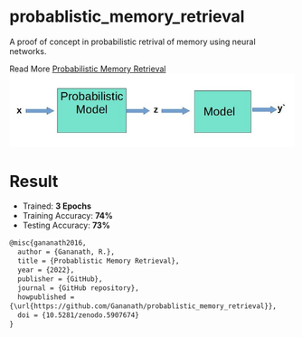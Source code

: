 # probablistic_memory_retrieval
A proof of concept in probabilistic retrival of memory using neural networks.

Read More [Probabilistic Memory Retrieval](https://gananath.github.io/prob_retrieval.html)
![Probabilistic Memory Retrieval](probabilistic_memory_retreival.jpg)

# Result
- Trained: **3 Epochs**
- Training Accuracy: **74%**
- Testing Accuracy: **73%**

```
@misc{gananath2016,
  author = {Gananath, R.},
  title = {Probablistic Memory Retrieval},
  year = {2022},
  publisher = {GitHub},
  journal = {GitHub repository},
  howpublished = {\url{https://github.com/Gananath/probablistic_memory_retrieval}},
  doi = {10.5281/zenodo.5907674}
}
```
